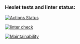 ### Hexlet tests and linter status:
[![Actions Status](https://github.com/ZhushmanMS/frontend-project-lvl1/workflows/hexlet-check/badge.svg)](https://github.com/ZhushmanMS/frontend-project-lvl1/actions)

[![linter check](https://github.com/ZhushmanMS/frontend-project-lvl1/actions/workflows/linter-check.yml/badge.svg)](https://github.com/ZhushmanMS/frontend-project-lvl1/actions/workflows/linter-check.yml)

[![Maintainability](https://api.codeclimate.com/v1/badges/e8c6683c98158ab4c0b5/maintainability)](https://codeclimate.com/github/ZhushmanMS/frontend-project-lvl1/maintainability)